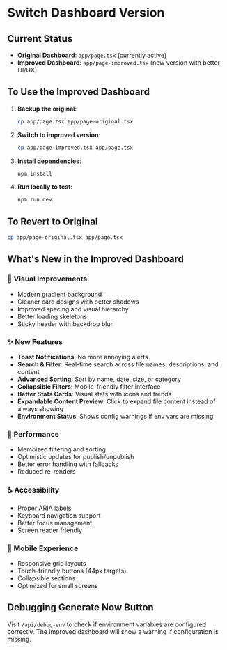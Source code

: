 # Switch Dashboard Version

## Current Status
- **Original Dashboard**: `app/page.tsx` (currently active)
- **Improved Dashboard**: `app/page-improved.tsx` (new version with better UI/UX)

## To Use the Improved Dashboard

1. **Backup the original**:
   ```bash
   cp app/page.tsx app/page-original.tsx
   ```

2. **Switch to improved version**:
   ```bash
   cp app/page-improved.tsx app/page.tsx
   ```

3. **Install dependencies**:
   ```bash
   npm install
   ```

4. **Run locally to test**:
   ```bash
   npm run dev
   ```

## To Revert to Original

```bash
cp app/page-original.tsx app/page.tsx
```

## What's New in the Improved Dashboard

### 🎨 Visual Improvements
- Modern gradient background
- Cleaner card designs with better shadows
- Improved spacing and visual hierarchy
- Better loading skeletons
- Sticky header with backdrop blur

### ✨ New Features
- **Toast Notifications**: No more annoying alerts
- **Search & Filter**: Real-time search across file names, descriptions, and content
- **Advanced Sorting**: Sort by name, date, size, or category
- **Collapsible Filters**: Mobile-friendly filter interface
- **Better Stats Cards**: Visual stats with icons and trends
- **Expandable Content Preview**: Click to expand file content instead of always showing
- **Environment Status**: Shows config warnings if env vars are missing

### 🚀 Performance
- Memoized filtering and sorting
- Optimistic updates for publish/unpublish
- Better error handling with fallbacks
- Reduced re-renders

### ♿ Accessibility
- Proper ARIA labels
- Keyboard navigation support
- Better focus management
- Screen reader friendly

### 📱 Mobile Experience
- Responsive grid layouts
- Touch-friendly buttons (44px targets)
- Collapsible sections
- Optimized for small screens

## Debugging Generate Now Button

Visit `/api/debug-env` to check if environment variables are configured correctly. The improved dashboard will show a warning if configuration is missing.